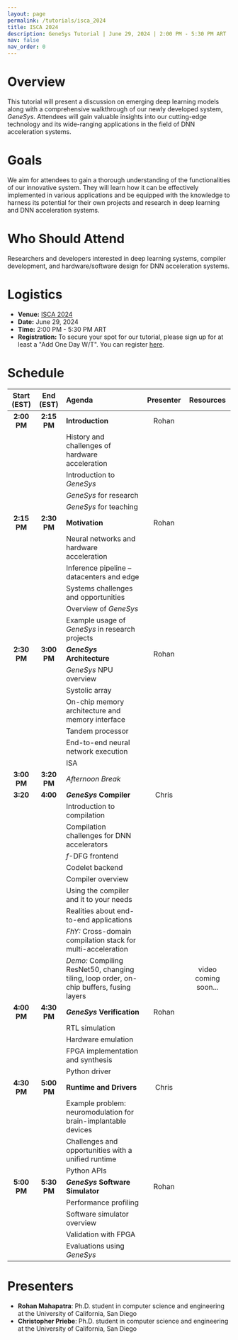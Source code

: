 ```yaml
---
layout: page
permalink: /tutorials/isca_2024
title: ISCA 2024
description: GeneSys Tutorial | June 29, 2024 | 2:00 PM - 5:30 PM ART | Quebracho A
nav: false
nav_order: 0
---
```


# Overview
This tutorial will present a discussion on emerging deep learning models along with a comprehensive walkthrough of our newly developed system, _GeneSys_.
Attendees will gain valuable insights into our cutting-edge technology and its wide-ranging applications in the field of DNN acceleration systems.

# Goals
We aim for attendees to gain a thorough understanding of the functionalities of our innovative system.
They will learn how it can be effectively implemented in various applications and be equipped with the knowledge to harness its potential for their own projects and research in deep learning and DNN acceleration systems.

# Who Should Attend
Researchers and developers interested in deep learning systems, compiler development, and hardware/software design for DNN acceleration systems.

# Logistics
- **Venue:** [ISCA 2024](https://www.iscaconf.org/isca2024/)
- **Date:** June 29, 2024
- **Time:** 2:00 PM - 5:30 PM ART
- **Registration:** To secure your spot for our tutorial, please sign up for at least a "Add One Day W/T". You can register [here](https://whova.com/portal/registration/iscai_202406/).

# Schedule

| Start (EST) | End (EST) | Agenda | Presenter | Resources |
| :---------: | :-------: | :----- | :-------: | :-------: | 
| **2:00 PM** | **2:15 PM** | **Introduction** | Rohan |  |
| | | History and challenges of hardware acceleration | | |
| | | Introduction to _GeneSys_ | | |
| | | _GeneSys_ for research | | |
| | | _GeneSys_ for teaching | | |
| **2:15 PM** | **2:30 PM** | **Motivation** | Rohan |  |
| | | Neural networks and hardware acceleration | | |
| | | Inference pipeline – datacenters and edge | | |
| | | Systems challenges and opportunities | | |
| | | Overview of _GeneSys_ | | |
| | | Example usage of _GeneSys_ in research projects | | |
| **2:30 PM** | **3:00 PM** | **_GeneSys_ Architecture** | Rohan |  | 
| | | _GeneSys_ NPU overview | | |
| | | Systolic array | | |
| | | On-chip memory architecture and memory interface | | |
| | | Tandem processor | | |
| | | End-to-end neural network execution | | |
| | | ISA | | |
| **3:00 PM** | **3:20 PM** | *Afternoon Break* | | | 
| **3:20** | **4:00** | **_GeneSys_ Compiler** | Chris |  |
| | | Introduction to compilation | | |
| | | Compilation challenges for DNN accelerators | | |
| | | _f_-DFG frontend | | |
| | | Codelet backend | | |
| | | Compiler overview | | |
| | | Using the compiler and it to your needs | | |
| | | Realities about end-to-end applications | | |
| | | *FhY:* Cross-domain compilation stack for multi-acceleration | | |
| | | *Demo:* Compiling ResNet50, changing tiling, loop order, on-chip buffers, fusing layers | | video coming soon... |
| **4:00 PM** | **4:30 PM** | **_GeneSys_ Verification** | Rohan | |
| | | RTL simulation | | |
| | | Hardware emulation | | |
| | | FPGA implementation and synthesis | | |
| | | Python driver | | |
| **4:30 PM** | **5:00 PM** | **Runtime and Drivers** | Chris | |
| | | Example problem: neuromodulation for brain-implantable devices | | |
| | | Challenges and opportunities with a unified runtime | | |
| | | Python APIs | | |
| **5:00 PM** | **5:30 PM** | **_GeneSys_ Software Simulator** | Rohan | |
| | | Performance profiling | | |
| | | Software simulator overview | | |
| | | Validation with FPGA | | |
| | | Evaluations using *GeneSys* | | |

# Presenters
- **Rohan Mahapatra**: Ph.D. student in computer science and engineering at the University of California, San Diego
- **Christopher Priebe**: Ph.D. student in computer science and engineering at the University of California, San Diego
